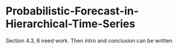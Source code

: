 # Probabilistic-Forecast-in-Hierarchical-Time-Series
Section 4.3, 6 need work.  Then intro and conclusion can be written
